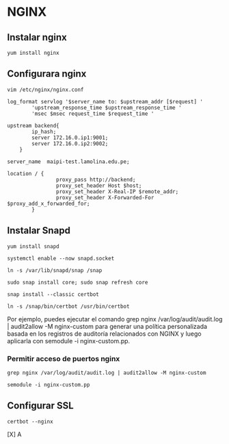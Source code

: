 # NGINX

## Instalar nginx

`yum install nginx`

## Configurara nginx

`vim /etc/nginx/nginx.conf`

```
log_format servlog '$server_name to: $upstream_addr [$request] '
        'upstream_response_time $upstream_response_time '
        'msec $msec request_time $request_time '
```

```
upstream backend{
        ip_hash;
        server 172.16.0.ip1:9001;
        server 172.16.0.ip2:9002;
    }
```

```
server_name  maipi-test.lamolina.edu.pe;
```

```
location / {
                proxy_pass http://backend;
                proxy_set_header Host $host;
                proxy_set_header X-Real-IP $remote_addr;
                proxy_set_header X-Forwarded-For $proxy_add_x_forwarded_for;
        }
```

## Instalar Snapd

`yum install snapd`

`systemctl enable --now snapd.socket`

`ln -s /var/lib/snapd/snap /snap`

`sudo snap install core; sudo snap refresh core`

`snap install --classic certbot`

`ln -s /snap/bin/certbot /usr/bin/certbot`

Por ejemplo, puedes ejecutar el comando grep nginx /var/log/audit/audit.log | audit2allow -M nginx-custom para generar una política personalizada basada en los registros de auditoría relacionados con NGINX y luego aplicarla con semodule -i nginx-custom.pp.

### Permitir acceso de puertos nginx

`grep nginx /var/log/audit/audit.log | audit2allow -M nginx-custom`

`semodule -i nginx-custom.pp`

## **Configurar SSL**

`certbot --nginx`

[X] A
